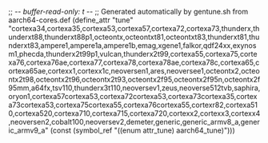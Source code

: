 ;; -*- buffer-read-only: t -*-
;; Generated automatically by gentune.sh from aarch64-cores.def
(define_attr "tune"
	"cortexa34,cortexa35,cortexa53,cortexa57,cortexa72,cortexa73,thunderx,thunderxt88,thunderxt88p1,octeontx,octeontxt81,octeontxt83,thunderxt81,thunderxt83,ampere1,ampere1a,ampere1b,emag,xgene1,falkor,qdf24xx,exynosm1,phecda,thunderx2t99p1,vulcan,thunderx2t99,cortexa55,cortexa75,cortexa76,cortexa76ae,cortexa77,cortexa78,cortexa78ae,cortexa78c,cortexa65,cortexa65ae,cortexx1,cortexx1c,neoversen1,ares,neoversee1,octeontx2,octeontx2t98,octeontx2t96,octeontx2t93,octeontx2f95,octeontx2f95n,octeontx2f95mm,a64fx,tsv110,thunderx3t110,neoversev1,zeus,neoverse512tvb,saphira,oryon1,cortexa57cortexa53,cortexa72cortexa53,cortexa73cortexa35,cortexa73cortexa53,cortexa75cortexa55,cortexa76cortexa55,cortexr82,cortexa510,cortexa520,cortexa710,cortexa715,cortexa720,cortexx2,cortexx3,cortexx4,neoversen2,cobalt100,neoversev2,demeter,generic,generic_armv8_a,generic_armv9_a"
	(const (symbol_ref "((enum attr_tune) aarch64_tune)")))
